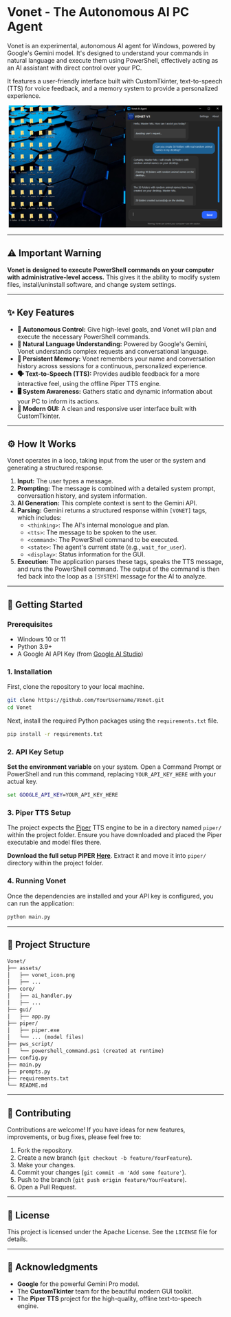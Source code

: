 # Vonet - The Autonomous AI PC Agent

Vonet is an experimental, autonomous AI agent for Windows, powered by Google's Gemini model. It's designed to understand your commands in natural language and execute them using PowerShell, effectively acting as an AI assistant with direct control over your PC.

It features a user-friendly interface built with CustomTkinter, text-to-speech (TTS) for voice feedback, and a memory system to provide a personalized experience.

![VONET](assets/screenshot.PNG)

---

## ⚠️ Important Warning

**Vonet is designed to execute PowerShell commands on your computer with administrative-level access.** This gives it the ability to modify system files, install/uninstall software, and change system settings.

---

## ✨ Key Features

-   **🤖 Autonomous Control:** Give high-level goals, and Vonet will plan and execute the necessary PowerShell commands.
-   **🧠 Natural Language Understanding:** Powered by Google's Gemini, Vonet understands complex requests and conversational language.
-   **💾 Persistent Memory:** Vonet remembers your name and conversation history across sessions for a continuous, personalized experience.
-   **🗣️ Text-to-Speech (TTS):** Provides audible feedback for a more interactive feel, using the offline Piper TTS engine.
-   **🖥️ System Awareness:** Gathers static and dynamic information about your PC to inform its actions.
-   **🎨 Modern GUI:** A clean and responsive user interface built with CustomTkinter.

---

## ⚙️ How It Works

Vonet operates in a loop, taking input from the user or the system and generating a structured response.

1.  **Input:** The user types a message.
2.  **Prompting:** The message is combined with a detailed system prompt, conversation history, and system information.
3.  **AI Generation:** This complete context is sent to the Gemini API.
4.  **Parsing:** Gemini returns a structured response within `[VONET]` tags, which includes:
    -   `<thinking>`: The AI's internal monologue and plan.
    -   `<tts>`: The message to be spoken to the user.
    -   `<command>`: The PowerShell command to be executed.
    -   `<state>`: The agent's current state (e.g., `wait_for_user`).
    -   `<display>`: Status information for the GUI.
5.  **Execution:** The application parses these tags, speaks the TTS message, and runs the PowerShell command. The output of the command is then fed back into the loop as a `[SYSTEM]` message for the AI to analyze.

---

## 🚀 Getting Started

### Prerequisites

-   Windows 10 or 11
-   Python 3.9+
-   A Google AI API Key (from [Google AI Studio](https://aistudio.google.com/app/apikey))

### 1. Installation

First, clone the repository to your local machine.

```bash
git clone https://github.com/YourUsername/Vonet.git
cd Vonet
```

Next, install the required Python packages using the `requirements.txt` file.

```bash
pip install -r requirements.txt
```

### 2. API Key Setup 

**Set the environment variable** on your system. Open a Command Prompt or PowerShell and run this command, replacing `YOUR_API_KEY_HERE` with your actual key.

  ```cmd
  set GOOGLE_API_KEY=YOUR_API_KEY_HERE
  ```

### 3. Piper TTS Setup

The project expects the [Piper](https://github.com/rhasspy/piper) TTS engine to be in a directory named `piper/` within the project folder. Ensure you have downloaded and placed the Piper executable and model files there.

**Download the full setup PIPER [Here](https://github.com/Mca-Tech/Vonet-AI-Agent/releases/download/v1.0.0/piper_tts.zip)**. Extract it and move it into `piper/` directory within the project folder.

### 4. Running Vonet

Once the dependencies are installed and your API key is configured, you can run the application:

```bash
python main.py
```

---

## 📁 Project Structure

```
Vonet/
├── assets/
│   ├── vonet_icon.png
│   ├── ...
├── core/
│   ├── ai_handler.py
│   ├── ...
├── gui/
│   ├── app.py
├── piper/
│   ├── piper.exe
│   └── ... (model files)
├── pws_script/
│   └── powershell_command.ps1 (created at runtime)
├── config.py  
├── main.py
├── prompts.py               
├── requirements.txt       
└── README.md        
```

---

## 🤝 Contributing

Contributions are welcome! If you have ideas for new features, improvements, or bug fixes, please feel free to:

1.  Fork the repository.
2.  Create a new branch (`git checkout -b feature/YourFeature`).
3.  Make your changes.
4.  Commit your changes (`git commit -m 'Add some feature'`).
5.  Push to the branch (`git push origin feature/YourFeature`).
6.  Open a Pull Request.

---

## 📜 License

This project is licensed under the Apache License. See the `LICENSE` file for details.

---

## 🙏 Acknowledgments

-   **Google** for the powerful Gemini Pro model.
-   The **CustomTkinter** team for the beautiful modern GUI toolkit.
-   The **Piper TTS** project for the high-quality, offline text-to-speech engine.
